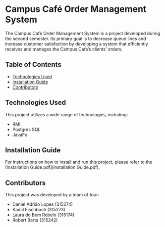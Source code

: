 # Campus Café Order Management System

The Campus Café Order Management System is a project developed during the second semester. Its primary goal is to decrease queue lines and increase customer satisfaction by developing a system that efficiently receives and manages the Campus Café’s clients’ orders.

## Table of Contents

- [Technologies Used](#technologies-used)
- [Installation Guide](#installation-guide)
- [Contributors](#contributors)

## Technologies Used

This project utilizes a wide range of technologies, including:

- RMI
- Postgres SQL
- JavaFx

## Installation Guide

For instructions on how to install and run this project, please refer to the [Installation Guide.pdf](Installation Guide.pdf).

## Contributors

This project was developed by a team of four:

- Daniel Adrião Lopes (315274)
- Kamil Fischbach (315273)
- Laura do Bem Rebelo (315174)
- Robert Barta (315242)
